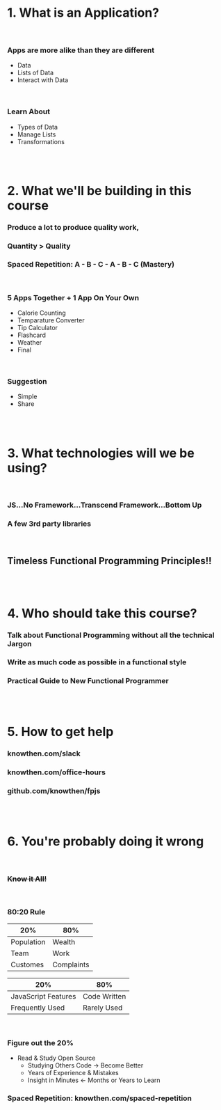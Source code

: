 # 1. What is an Application?

<br>

### Apps are more alike than they are different

* Data
* Lists of Data
* Interact with Data

<br>

### Learn About
* Types of Data
* Manage Lists
* Transformations

<br><br>

# 2. What we'll be building in this course

### Produce a lot to produce quality work, 

###  Quantity > Quality

### Spaced Repetition: A - B - C - A - B - C (Mastery)

<br>

### 5 Apps Together + 1 App On Your Own
* Calorie Counting
* Temparature Converter
* Tip Calculator
* Flashcard
* Weather
* Final

<br>

### Suggestion
* Simple
* Share

<br><br>

# 3. What technologies will we be using?

<br>

### JS...No Framework...Transcend Framework...Bottom Up
### A few 3rd party libraries

<br>

## Timeless Functional Programming Principles!!

<br><br>

# 4. Who should take this course?

### Talk about Functional Programming without all the technical Jargon
### Write as much code as possible in a functional style
### Practical Guide to New Functional Programmer

<br><br>

# 5. How to get help
### knowthen.com/slack
### knowthen.com/office-hours
### github.com/knowthen/fpjs

<br><br>

# 6. You're probably doing it wrong
<br>

### ~~Know it All!~~
<br>

### 80:20 Rule
|20%|80%|
|---|---|
|Population|Wealth|
|Team|Work|
|Customes|Complaints|

|20%|80%|
|---|---|
|JavaScript Features|Code Written|
|Frequently Used|Rarely Used|

<br>

### Figure out the 20%
* Read & Study Open Source
  * Studying Others Code &rarr; Become Better
  * Years of Experience & Mistakes
  * Insight in Minutes &larr; Months or Years to Learn

### Spaced Repetition: knowthen.com/spaced-repetition